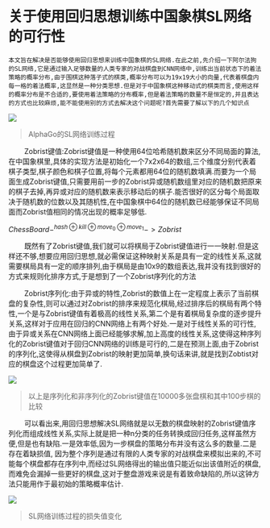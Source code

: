 # 关于使用回归思想训练中国象棋SL网络的可行性

	本文旨在解决是否能够使用回归思想来训练中国象棋的SL网络.在此之前,先介绍一下阿尔法狗的SL网络,它是通过输入足够数量的人类专家的对战棋盘到CNN网络中,训练出当前状态下的着法策略的概率分布,由于围棋这种落子式的棋类,概率分布可以为19x19大小的向量,代表着棋盘内每一格的着法概率,这显然是一种分类思想.但是对于中国象棋这种移动式的棋类而言,使用这样的概率分布是不合适的,要使用着法策略的分布概率,但是着法策略的数量不是恒定的,并且表达的方式也比较麻烦,能不能使用别的方式去解决这个问题呢?首先需要了解以下的几个知识点

![](https://raw.githubusercontent.com/XueSakuraEnd/Picgo/main/Source/202305071127147.png)

>  AlphaGo的SL网络训练过程

        Zobrist键值:Zobrist键值是一种使用64位哈希随机数来区分不同局面的算法,在中国象棋里,具体的实现方法是初始化一个7x2x64的数组,三个维度分别代表着棋子类型,棋子颜色和棋子位置,将每个元素都用64位的随机数填满.而要为一个局面生成Zobrist键值,只需要用前一步的Zobrist异或随机数组里对应的随机数把原来的棋子去掉,再异或对应的随机数来表示移动后的棋子.能否很好的区分每个局面取决于随机数的位数以及其随机性,在中国象棋中64位的随机数已经能够保证不同局面而Zobrist值相同的情况出现的概率足够低.

$ChessBoard-^{hash⊕kill⊕move_{0}⊕move_{1}}->Zobrist$  

        既然有了Zobrist键值,我们就可以将棋局于Zobrist键值进行一一映射.但是这样还不够,想要应用回归思想,就必需保证这种映射关系是具有一定的线性关系,这就需要棋局具有一定的顺序排列,由于棋局是由10x9的数组表达,我并没有找到很好的方式来规则化排序方式,于是想到了一个Zobrist序列化的方法

        Zobrist序列化:由于异或的特性,Zobrist的数值上在一定程度上表示了当前棋盘的复杂性,则可以通过对Zobrist的排序来规范化棋局,经过排序后的棋局有两个特性,一个是与Zobrist键值有着极高的线性关系,第二个是有着棋局复杂度的逐步提升关系,这样对于应用在回归的CNN网络上有两个好处.一是对于线性关系的可行性,由于异或关系在CNN网络上面已经能够求解,加上高度的线性关系,这使得这种序列化的Zobrist键值对于回归CNN网络的训练是可行的,二是在预测上面,由于Zobrist的序列化,这使得从棋盘到Zobrist的映射更加简单,换句话来讲,就是找到Zobtist对应的棋盘这个过程更加简单了.

![](https://raw.githubusercontent.com/XueSakuraEnd/Picgo/main/Source/202305071202145.png)

> 以上是序列化和非序列化的Zobrist键值在10000多张盘棋和其中100步棋的比较

        可以看出来,用回归思想解决SL网络就是以无数的棋盘映射的Zobrist键值序列化而组成线性关系,实际上就是把一种n分类的任务转换成回归任务,这样虽然方便,但是也有缺陷.一是效率低,因为一步棋盘的策略分布并没有这么多的数量.二是存在着缺损值, 因为整个序列是通过有限的人类专家的对战棋盘来模拟出来的,不可能每个棋盘都存在序列中,而经过SL网络得出的输出值只能近似出该值附近的棋盘,而难免会漏掉一些更好的棋盘,这对于整盘游戏来说是有着致命缺陷的,所以这钟方法只能用作于最初始的策略概率估计.

![](https://raw.githubusercontent.com/XueSakuraEnd/Picgo/main/Source/202305071215001.png)

> SL网络训练过程的损失值变化
